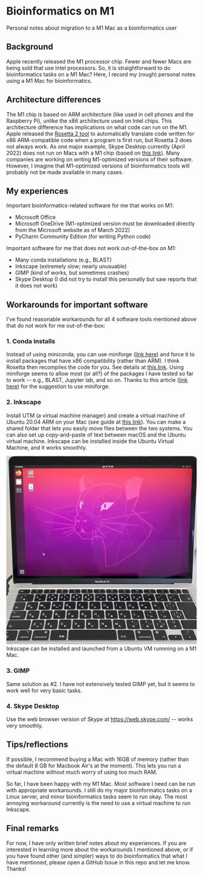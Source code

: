 # Bioinformatics on M1
Personal notes about migration to a M1 Mac as a bioinformatics user

## Background
Apple recently released the M1 processor chip. Fewer and fewer Macs are being sold that use Intel processors. So, it is straightforward to do bioinformatics tasks on a M1 Mac? Here, I record my (rough) personal notes using a M1 Mac for bioinformatics.

## Architecture differences
The M1 chip is based on ARM architecture (like used in cell phones and the Raspberry Pi), unlike the x86 architecture used on Intel chips. This architecture difference has implications on what code can run on the M1. Apple released the [Rosetta 2 tool](https://support.apple.com/ja-jp/HT211861) to automatically translate code written for x86 ARM-compatible code when a program is first run, but Rosetta 2 does not always work. As one major example, Skype Desktop currently (April 2022) does not run on Macs with a M1 chip (based on [this link](https://www.macworld.co.uk/news/which-apps-work-on-m1-macs-3798238)). Many companies are working on writing M1-optimized versions of their software. However, I imagine that M1-optimized versions of bioinformatics tools will probably not be made available in many cases.

## My experiences
Important bioinformatics-related software for me that works on M1:
- Microsoft Office
- Microsoft OneDrive (M1-optimized version must be downloaded directly from the Microsoft website as of March 2022)
- PyCharm Community Edition (for writing Python code)

Important software for me that does not work out-of-the-box on M1:
- Many conda installations (e.g., BLAST)
- Inkscape (extremely slow; nearly unusuable)
- GIMP (kind of works, but sometimes crashes)
- Skype Desktop (I did not try to install this personally but saw reports that it does not work)

## Workarounds for important software
I've found reasonable workarounds for all 4 software tools mentioned above that do not work for me out-of-the-box:

### 1. Conda installs
Instead of using miniconda, you can use miniforge ([link here](https://github.com/conda-forge/miniforge)) and force it to install packages that have x86 compatibility (rather than ARM). I think Rosetta then recompiles the code for you. See details at [this link](https://github.com/Haydnspass/miniforge#rosetta-on-mac-with-apple-silicon-hardware). Using miniforge seems to allow most (or all?) of the packages I have tested so far to work -- e.g., BLAST, Jupyter lab, and so on. Thanks to this article ([link here](https://towardsdatascience.com/using-conda-on-an-m1-mac-b2df5608a141)) for the suggestion to use miniforge.

### 2. Inkscape
Install UTM (a virtual machine manager) and create a virtual machine of Ubuntu 20.04 ARM on your Mac (see guide at [this link](https://mac.getutm.app/gallery/ubuntu-20-04)). You can make a shared folder that lets you easily move files between the two systems. You can also set up copy-and-paste of text between macOS and the Ubuntu virtual machine. Inkscape can be installed inside the Ubuntu Virtual Machine, and it works smoothly.

![Running an Ubuntu VM on a M1 Mac](img/ubuntu_mac.jpg)
Inkscape can be installed and launched from a Ubuntu VM runnning on a M1 Mac.

### 3. GIMP
Same solution as #2. I have not extensively tested GIMP yet, but it seems to work well for very basic tasks.

### 4. Skype Desktop
Use the web browser version of Skype at https://web.skype.com/ -- works very smoothly.

## Tips/reflections
If possible, I recommend buying a Mac with 16GB of memory (rather than the default 8 GB for Macbook Air's at the moment). This lets you run a virtual machine without much worry of using too much RAM.

So far, I have been happy with my M1 Mac. Most software I need can be run with appropriate workarounds. I still do my major bioinformatics tasks on a Linux server, and minor bioinformatics tasks seem to run okay. The most annoying workaround currently is the need to use a virtual machine to run Inkscape.

## Final remarks
For now, I have only written brief notes about my experiences. If you are interested in learning more about the workarounds I mentioned above, or if you have found other (and simpler) ways to do bioinformatics that what I have mentioned, please open a GitHub Issue in this repo and let me know. Thanks!

